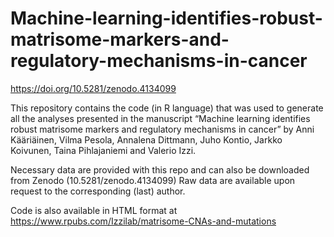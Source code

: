 # Machine-learning-identifies-robust-matrisome-markers-and-regulatory-mechanisms-in-cancer

https://doi.org/10.5281/zenodo.4134099

This repository contains the code (in R language) that was used to generate all the analyses presented in the manuscript “Machine learning identifies robust matrisome markers and regulatory mechanisms in cancer” by Anni Kääriäinen, Vilma Pesola, Annalena Dittmann, Juho Kontio, Jarkko Koivunen, Taina Pihlajaniemi and Valerio Izzi.

Necessary data are provided with this repo and can also be downloaded from Zenodo (10.5281/zenodo.4134099)
Raw data are available upon request to the corresponding (last) author.

Code is also available in HTML format at https://www.rpubs.com/Izzilab/matrisome-CNAs-and-mutations
